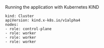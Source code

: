 Running the application with Kubernetes KIND

```cat <<EOF | kind create cluster --name knative --config=-
kind: Cluster
apiVersion: kind.x-k8s.io/v1alpha4
nodes:
- role: control-plane
- role: worker
- role: worker
- role: worker
```
